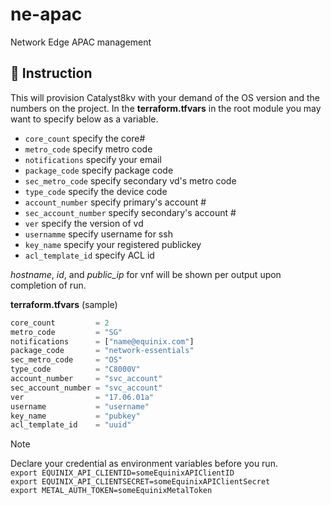 # ne-apac
Network Edge APAC management

## :watermelon: Instruction

This will provision Catalyst8kv with your demand of the OS version and the numbers on the project.
In the **terraform.tfvars** in the root module you may want to specify below as a variable.

- `core_count` specify the core#
- `metro_code` specify metro code
- `notifications`  specify your email
- `package_code` specify package code
- `sec_metro_code` specify secondary vd's metro code
- `type_code` specify the device code
- `account_number` specify primary's account #
- `sec_account_number` specify secondary's account #
- `ver` specify the version of vd
- `usernamme` specify username for ssh
- `key_name` specify your registered publickey
- `acl_template_id` specify ACL id

*hostname*, *id*, and *public_ip* for vnf will be shown per output upon completion of run.

**terraform.tfvars** (sample)
```terraform
core_count         = 2
metro_code         = "SG"
notifications      = ["name@equinix.com"]
package_code       = "network-essentials"
sec_metro_code     = "OS"
type_code          = "C8000V"
account_number     = "svc_account"
sec_account_number = "svc_account"
ver                = "17.06.01a"
username           = "username"
key_name           = "pubkey"
acl_template_id    = "uuid"
```  

>[!note]
>Declare your credential as environment variables before you run.  
>`export EQUINIX_API_CLIENTID=someEquinixAPIClientID`  
>`export EQUINIX_API_CLIENTSECRET=someEquinixAPIClientSecret`  
>`export METAL_AUTH_TOKEN=someEquinixMetalToken`
